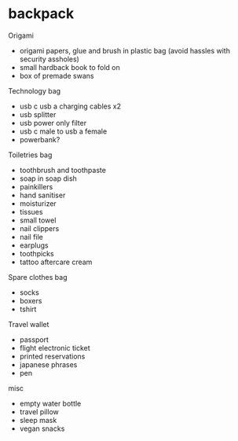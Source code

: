 # backpack

Origami
- origami papers, glue and brush in plastic bag (avoid hassles with security assholes)
- small hardback book to fold on
- box of premade swans

Technology bag
- usb c usb a charging cables x2
- usb splitter
- usb power only filter
- usb c male to usb a female
- powerbank?

Toiletries bag
- toothbrush and toothpaste
- soap in soap dish
- painkillers
- hand sanitiser
- moisturizer
- tissues
- small towel
- nail clippers
- nail file
- earplugs
- toothpicks
- tattoo aftercare cream

Spare clothes bag
- socks
- boxers
- tshirt

Travel wallet
- passport
- flight electronic ticket
- printed reservations
- japanese phrases
- pen

misc
- empty water bottle
- travel pillow
- sleep mask
- vegan snacks